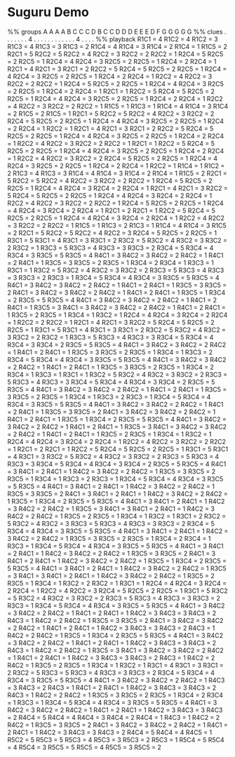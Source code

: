 # Suguru Demo

<!-- %% svg-grid: none -->
<!-- %% hide           -->

<div id = "suguru" data-type = "suguru">
%% groups
A A A A B
C C C D B
C C D D D
E E E D F
G G G G G
%% clues
. . . . .
. . 4 . .
. . . . .
. . . . .
4 . . . .
%% playback
R1C1 = 4
R1C2 = 4
R1C2 = 3
R1C3 = 4
R1C3 = 3
R1C3 = 2
R1C4 = 4
R1C4 = 3
R1C4 = 2
R1C4 = 1
R1C5 = 2
R2C1 = 5
R2C2 = 5
R2C2 = 4
R2C2 = 3
R2C2 = 2
R2C2 = 1
R2C4 = 5
R2C5 = 2
R2C5 = 1
R2C4 = 4
R2C4 = 3
R2C5 = 2
R2C5 = 1
R2C4 = 2
R2C4 = 1
R2C1 = 4
R2C1 = 3
R2C1 = 2
R2C2 = 5
R2C4 = 5
R2C5 = 2
R2C5 = 1
R2C4 = 4
R2C4 = 3
R2C5 = 2
R2C5 = 1
R2C4 = 2
R2C4 = 1
R2C2 = 4
R2C2 = 3
R2C2 = 2
R2C2 = 1
R2C4 = 5
R2C5 = 2
R2C5 = 1
R2C4 = 4
R2C4 = 3
R2C5 = 2
R2C5 = 1
R2C4 = 2
R2C4 = 1
R2C1 = 1
R2C2 = 5
R2C4 = 5
R2C5 = 2
R2C5 = 1
R2C4 = 4
R2C4 = 3
R2C5 = 2
R2C5 = 1
R2C4 = 2
R2C4 = 1
R2C2 = 4
R2C2 = 3
R2C2 = 2
R2C2 = 1
R1C5 = 1
R1C3 = 1
R1C4 = 4
R1C4 = 3
R1C4 = 2
R1C5 = 2
R1C5 = 1
R2C1 = 5
R2C2 = 5
R2C2 = 4
R2C2 = 3
R2C2 = 2
R2C4 = 5
R2C5 = 2
R2C5 = 1
R2C4 = 4
R2C4 = 3
R2C5 = 2
R2C5 = 1
R2C4 = 2
R2C4 = 1
R2C2 = 1
R2C1 = 4
R2C1 = 3
R2C1 = 2
R2C2 = 5
R2C4 = 5
R2C5 = 2
R2C5 = 1
R2C4 = 4
R2C4 = 3
R2C5 = 2
R2C5 = 1
R2C4 = 2
R2C4 = 1
R2C2 = 4
R2C2 = 3
R2C2 = 2
R2C2 = 1
R2C1 = 1
R2C2 = 5
R2C4 = 5
R2C5 = 2
R2C5 = 1
R2C4 = 4
R2C4 = 3
R2C5 = 2
R2C5 = 1
R2C4 = 2
R2C4 = 1
R2C2 = 4
R2C2 = 3
R2C2 = 2
R2C4 = 5
R2C5 = 2
R2C5 = 1
R2C4 = 4
R2C4 = 3
R2C5 = 2
R2C5 = 1
R2C4 = 2
R2C4 = 1
R2C2 = 1
R1C4 = 1
R1C2 = 2
R1C3 = 4
R1C3 = 3
R1C4 = 4
R1C4 = 3
R1C4 = 2
R1C4 = 1
R1C5 = 2
R2C1 = 5
R2C2 = 5
R2C2 = 4
R2C2 = 3
R2C2 = 2
R2C2 = 1
R2C4 = 5
R2C5 = 2
R2C5 = 1
R2C4 = 4
R2C4 = 3
R2C4 = 2
R2C4 = 1
R2C1 = 4
R2C1 = 3
R2C2 = 5
R2C4 = 5
R2C5 = 2
R2C5 = 1
R2C4 = 4
R2C4 = 3
R2C4 = 2
R2C4 = 1
R2C2 = 4
R2C2 = 3
R2C2 = 2
R2C2 = 1
R2C4 = 5
R2C5 = 2
R2C5 = 1
R2C4 = 4
R2C4 = 3
R2C4 = 2
R2C4 = 1
R2C1 = 2
R2C1 = 1
R2C2 = 5
R2C4 = 5
R2C5 = 2
R2C5 = 1
R2C4 = 4
R2C4 = 3
R2C4 = 2
R2C4 = 1
R2C2 = 4
R2C2 = 3
R2C2 = 2
R2C2 = 1
R1C5 = 1
R1C3 = 2
R1C3 = 1
R1C4 = 4
R1C4 = 3
R1C5 = 2
R2C1 = 5
R2C2 = 5
R2C2 = 4
R2C2 = 3
R2C4 = 5
R2C5 = 2
R2C5 = 1
R3C1 = 5
R3C1 = 4
R3C1 = 3
R3C1 = 2
R3C2 = 5
R3C2 = 4
R3C2 = 3
R3C2 = 2
R3C2 = 1
R3C3 = 5
R3C3 = 4
R3C3 = 3
R3C3 = 2
R3C4 = 5
R3C4 = 4
R3C4 = 3
R3C5 = 5
R3C5 = 4
R4C1 = 3
R4C2 = 3
R4C2 = 2
R4C2 = 1
R4C1 = 2
R4C1 = 1
R3C5 = 3
R3C5 = 2
R3C5 = 1
R3C4 = 2
R3C4 = 1
R3C3 = 1
R3C1 = 1
R3C2 = 5
R3C2 = 4
R3C2 = 3
R3C2 = 2
R3C3 = 5
R3C3 = 4
R3C3 = 3
R3C3 = 2
R3C3 = 1
R3C4 = 5
R3C4 = 4
R3C4 = 3
R3C5 = 5
R3C5 = 4
R4C1 = 3
R4C2 = 3
R4C2 = 2
R4C2 = 1
R4C1 = 2
R4C1 = 1
R3C5 = 3
R3C5 = 2
R4C1 = 3
R4C2 = 3
R4C2 = 2
R4C2 = 1
R4C1 = 2
R4C1 = 1
R3C5 = 1
R3C4 = 2
R3C5 = 5
R3C5 = 4
R4C1 = 3
R4C2 = 3
R4C2 = 2
R4C2 = 1
R4C1 = 2
R4C1 = 1
R3C5 = 3
R4C1 = 3
R4C2 = 3
R4C2 = 2
R4C2 = 1
R4C1 = 2
R4C1 = 1
R3C5 = 2
R3C5 = 1
R3C4 = 1
R3C2 = 1
R2C4 = 4
R2C4 = 3
R2C4 = 2
R2C4 = 1
R2C2 = 2
R2C2 = 1
R2C1 = 4
R2C1 = 3
R2C2 = 5
R2C4 = 5
R2C5 = 2
R2C5 = 1
R3C1 = 5
R3C1 = 4
R3C1 = 3
R3C1 = 2
R3C2 = 5
R3C2 = 4
R3C2 = 3
R3C2 = 2
R3C2 = 1
R3C3 = 5
R3C3 = 4
R3C3 = 3
R3C4 = 5
R3C4 = 4
R3C4 = 3
R3C4 = 2
R3C5 = 5
R3C5 = 4
R4C1 = 3
R4C2 = 3
R4C2 = 2
R4C2 = 1
R4C1 = 2
R4C1 = 1
R3C5 = 3
R3C5 = 2
R3C5 = 1
R3C4 = 1
R3C3 = 2
R3C4 = 5
R3C4 = 4
R3C4 = 3
R3C5 = 5
R3C5 = 4
R4C1 = 3
R4C2 = 3
R4C2 = 2
R4C2 = 1
R4C1 = 2
R4C1 = 1
R3C5 = 3
R3C5 = 2
R3C5 = 1
R3C4 = 2
R3C4 = 1
R3C3 = 1
R3C1 = 1
R3C2 = 5
R3C2 = 4
R3C2 = 3
R3C2 = 2
R3C3 = 5
R3C3 = 4
R3C3 = 3
R3C4 = 5
R3C4 = 4
R3C4 = 3
R3C4 = 2
R3C5 = 5
R3C5 = 4
R4C1 = 3
R4C2 = 3
R4C2 = 2
R4C2 = 1
R4C1 = 2
R4C1 = 1
R3C5 = 3
R3C5 = 2
R3C5 = 1
R3C4 = 1
R3C3 = 2
R3C3 = 1
R3C4 = 5
R3C4 = 4
R3C4 = 3
R3C5 = 5
R3C5 = 4
R4C1 = 3
R4C2 = 3
R4C2 = 2
R4C2 = 1
R4C1 = 2
R4C1 = 1
R3C5 = 3
R3C5 = 2
R4C1 = 3
R4C2 = 3
R4C2 = 2
R4C2 = 1
R4C1 = 2
R4C1 = 1
R3C5 = 1
R3C4 = 2
R3C5 = 5
R3C5 = 4
R4C1 = 3
R4C2 = 3
R4C2 = 2
R4C2 = 1
R4C1 = 2
R4C1 = 1
R3C5 = 3
R4C1 = 3
R4C2 = 3
R4C2 = 2
R4C2 = 1
R4C1 = 2
R4C1 = 1
R3C5 = 2
R3C5 = 1
R3C4 = 1
R3C2 = 1
R2C4 = 4
R2C4 = 3
R2C4 = 2
R2C4 = 1
R2C2 = 4
R2C2 = 3
R2C2 = 2
R2C2 = 1
R2C1 = 2
R2C1 = 1
R2C2 = 5
R2C4 = 5
R2C5 = 2
R2C5 = 1
R3C1 = 5
R3C1 = 4
R3C1 = 3
R3C2 = 5
R3C2 = 4
R3C2 = 3
R3C2 = 2
R3C3 = 5
R3C3 = 4
R3C3 = 3
R3C4 = 5
R3C4 = 4
R3C4 = 3
R3C4 = 2
R3C5 = 5
R3C5 = 4
R4C1 = 3
R4C1 = 2
R4C1 = 1
R4C2 = 3
R4C2 = 2
R4C2 = 1
R3C5 = 3
R3C5 = 2
R3C5 = 1
R3C4 = 1
R3C3 = 2
R3C3 = 1
R3C4 = 5
R3C4 = 4
R3C4 = 3
R3C5 = 5
R3C5 = 4
R4C1 = 3
R4C1 = 2
R4C1 = 1
R4C2 = 3
R4C2 = 2
R4C2 = 1
R3C5 = 3
R3C5 = 2
R4C1 = 3
R4C1 = 2
R4C1 = 1
R4C2 = 3
R4C2 = 2
R4C2 = 1
R3C5 = 1
R3C4 = 2
R3C5 = 5
R3C5 = 4
R4C1 = 3
R4C1 = 2
R4C1 = 1
R4C2 = 3
R4C2 = 2
R4C2 = 1
R3C5 = 3
R4C1 = 3
R4C1 = 2
R4C1 = 1
R4C2 = 3
R4C2 = 2
R4C2 = 1
R3C5 = 2
R3C5 = 1
R3C4 = 1
R3C2 = 1
R3C1 = 2
R3C2 = 5
R3C2 = 4
R3C2 = 3
R3C3 = 5
R3C3 = 4
R3C3 = 3
R3C3 = 2
R3C4 = 5
R3C4 = 4
R3C4 = 3
R3C5 = 5
R3C5 = 4
R4C1 = 3
R4C1 = 2
R4C1 = 1
R4C2 = 3
R4C2 = 2
R4C2 = 1
R3C5 = 3
R3C5 = 2
R3C5 = 1
R3C4 = 2
R3C4 = 1
R3C3 = 1
R3C4 = 5
R3C4 = 4
R3C4 = 3
R3C5 = 5
R3C5 = 4
R4C1 = 3
R4C1 = 2
R4C1 = 1
R4C2 = 3
R4C2 = 2
R4C2 = 1
R3C5 = 3
R3C5 = 2
R4C1 = 3
R4C1 = 2
R4C1 = 1
R4C2 = 3
R4C2 = 2
R4C2 = 1
R3C5 = 1
R3C4 = 2
R3C5 = 5
R3C5 = 4
R4C1 = 3
R4C1 = 2
R4C1 = 1
R4C2 = 3
R4C2 = 2
R4C2 = 1
R3C5 = 3
R4C1 = 3
R4C1 = 2
R4C1 = 1
R4C2 = 3
R4C2 = 2
R4C2 = 1
R3C5 = 2
R3C5 = 1
R3C4 = 1
R3C2 = 2
R3C2 = 1
R3C1 = 1
R2C4 = 4
R2C4 = 3
R2C4 = 2
R2C4 = 1
R2C2 = 4
R2C2 = 3
R2C4 = 5
R2C5 = 2
R2C5 = 1
R3C1 = 5
R3C2 = 5
R3C2 = 4
R3C2 = 3
R3C2 = 2
R3C3 = 5
R3C3 = 4
R3C3 = 3
R3C3 = 2
R3C3 = 1
R3C4 = 5
R3C4 = 4
R3C4 = 3
R3C5 = 5
R3C5 = 4
R4C1 = 3
R4C2 = 3
R4C2 = 2
R4C2 = 1
R4C1 = 2
R4C1 = 1
R4C2 = 3
R4C3 = 3
R4C3 = 2
R4C3 = 1
R4C2 = 2
R4C2 = 1
R3C5 = 3
R3C5 = 2
R4C1 = 3
R4C2 = 3
R4C2 = 2
R4C2 = 1
R4C1 = 2
R4C1 = 1
R4C2 = 3
R4C3 = 3
R4C3 = 2
R4C3 = 1
R4C2 = 2
R4C2 = 1
R3C5 = 1
R3C4 = 2
R3C5 = 5
R3C5 = 4
R4C1 = 3
R4C2 = 3
R4C2 = 2
R4C2 = 1
R4C1 = 2
R4C1 = 1
R4C2 = 3
R4C3 = 3
R4C3 = 2
R4C3 = 1
R4C2 = 2
R4C2 = 1
R3C5 = 3
R4C1 = 3
R4C2 = 3
R4C2 = 2
R4C2 = 1
R4C1 = 2
R4C1 = 1
R4C2 = 3
R4C3 = 3
R4C3 = 2
R4C3 = 1
R4C2 = 2
R4C2 = 1
R3C5 = 2
R3C5 = 1
R3C4 = 1
R3C2 = 1
R3C1 = 4
R3C1 = 3
R3C1 = 2
R3C2 = 5
R3C3 = 5
R3C3 = 4
R3C3 = 3
R3C3 = 2
R3C4 = 5
R3C4 = 4
R3C4 = 3
R3C5 = 5
R3C5 = 4
R4C1 = 3
R4C2 = 3
R4C2 = 2
R4C2 = 1
R4C3 = 3
R4C3 = 2
R4C3 = 1
R4C1 = 2
R4C1 = 1
R4C2 = 3
R4C3 = 3
R4C3 = 2
R4C3 = 1
R4C2 = 2
R4C2 = 1
R3C5 = 3
R3C5 = 2
R3C5 = 1
R3C4 = 2
R3C4 = 1
R3C3 = 1
R3C4 = 5
R3C4 = 4
R3C4 = 3
R3C5 = 5
R3C5 = 4
R4C1 = 3
R4C2 = 3
R4C2 = 2
R4C2 = 1
R4C1 = 2
R4C1 = 1
R4C2 = 3
R4C3 = 3
R4C3 = 2
R4C4 = 5
R4C4 = 4
R4C4 = 3
R4C4 = 2
R4C4 = 1
R4C3 = 1
R4C2 = 2
R4C2 = 1
R3C5 = 3
R3C5 = 2
R4C1 = 3
R4C2 = 3
R4C2 = 2
R4C2 = 1
R4C1 = 2
R4C1 = 1
R4C2 = 3
R4C3 = 3
R4C3 = 2
R4C4 = 5
R4C4 = 4
R4C5 = 1
R5C2 = 5
R5C3 = 5
R5C3 = 4
R5C3 = 3
R5C3 = 2
R5C3 = 1
R5C4 = 5
R5C4 = 4
R5C4 = 3
R5C5 = 5
R5C5 = 4
R5C5 = 3
R5C5 = 2
</div>
